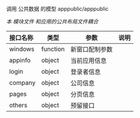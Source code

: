 调用 公共数据 的模型
apppublic/apppublic

_本 模块文件 和应用的公共布局文件耦合_

| 接口名称  | 类型 | 参数  |说明     |
| :--------  |  ------- | ------| -------- |
|windows | function | 新窗口配制参数|
|appinfo | object | 当前应用信息 |
|login| object | 登录者信息 |
|company| object | 公司信息 |
|pages|object| 分页信息 |
|others|object|预留接口|